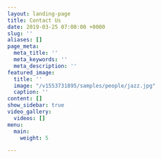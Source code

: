 ```yaml
---
layout: landing-page
title: Contact Us
date: 2019-03-25 07:00:00 +0000
slug: ''
aliases: []
page_meta:
  meta_title: ''
  meta_keywords: ''
  meta_description: ''
featured_image:
  title: ''
  image: "/v1553731895/samples/people/jazz.jpg"
  caption: ''
content: []
show_sidebar: true
video_gallery:
  videos: []
menu:
  main:
    weight: 5

---
```

